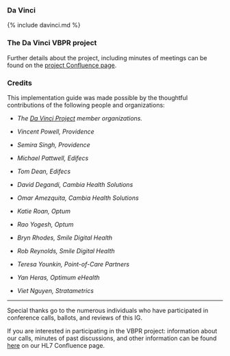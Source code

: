 ### Da Vinci
{% include davinci.md %}

### The Da Vinci VBPR project


Further details about the project, including minutes of meetings can be found on the [project Confluence page](https://confluence.hl7.org/spaces/DVP/pages/94643888/Value+Based+Performance+Reporting+VBPR). 


### Credits

This implementation guide was made possible by the thoughtful contributions of the following people and organizations:

- *The [Da Vinci Project](http://www.hl7.org/about/davinci/index.cfm?ref=common) member organizations.*


- *Vincent Powell, Providence*
- *Semira Singh, Providence*
- *Michael Pattwell, Edifecs*
- *Tom Dean, Edifecs*
- *David Degandi, Cambia Health Solutions*
- *Omar Amezquita, Cambia Health Solutions*
- *Katie Roan, Optum*
- *Rao Yogesh, Optum*
- *Bryn Rhodes, Smile Digital Health*
- *Rob Reynolds, Smile Digital Health*
- *Teresa Younkin, Point-of-Care Partners*
- *Yan Heras, Optimum eHealth*
- *Viet Nguyen, Stratametrics*

---

Special thanks go to the numerous individuals who have participated in conference calls, ballots, and reviews of this IG.

If you are interested in participating in the VBPR project: information about our calls, minutes of past discussions, and other information can be found [here](https://confluence.hl7.org/pages/viewpage.action?pageId=94643888) on our HL7 Confluence page.